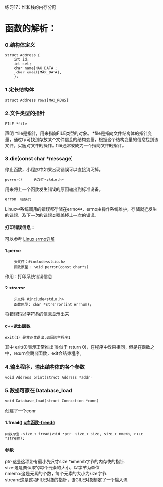 练习17：堆和栈的内存分配

# 函数的解析： 	
### 0.结构体定义
	struct Address {
		int id;
		int set;
		char name[MAX_DATA];
		 char email[MAX_DATA];
		};

### 1.定长结构体

	struct Address rows[MAX_ROWS]

### 2.文件类型的指针	
	
	FILE *file

  声明 \*file是指针，用来指向FILE类型的对象。
\*file是指向文件结构体的指针变量，通过fp可找到存放某个文件信息的结构变量，根据这个结构变量的信息找到该文件，实施对文件的操作。file通常被成为一个指向文件的指针。

### 3.die(const char \*message)
停止函数，小程序中如果出现错误可以直接消灭掉。

	perror()     头文件<stdio.h>
用来将上一个函数发生错误的原因输出到标准设备。

	erron  错误码 
Linux中系统调用的错误都存储在errno中，errno由操作系统维护，存储就近发生的错误，及下一次的错误会覆盖掉上一次的错误。
#### 打印错误信息：
 可以参考 [Linux errno详解](https://www.cnblogs.com/Jimmy1988/p/7485133.html "这个足以解释erron了")
#### 1.perror
		头文件：#include<stdio.h>
		函数原型： void perror(const char*s)
作用：打印系统错误信息
#### 2.strerror
		头文件 #include<stdio.h>
		函数原型: char *strerror(int errnum);
将错误码以字符串的信息显示出来

#### c++退出函数 
	exit(1) 是非正常退出,返回给主程序1
其中 exit(0)表示正常推出(类似于 return 0)，在程序中效果相同，但是在函数之中，return会跳出函数，exit会结束程序。

### 4.输出程序，输出结构体的各个参数 
	void Address_print(struct Address *addr)

### 5.数据可家在 Database_load
	void Database_load(struct Connection *conn)
创建了一个conn
#### 1.fread() [c库函数-freed()](https://www.runoob.com/cprogramming/c-function-fread.html)
	函数原型：size_t fread(void *ptr, size_t size, size_t nmemb, FILE *stream);
#### 参数
ptr-这是这项带有最小先尺寸size \*nmemb字节的内存快的指针.<br />
size:这是要读取的每个元素的大小，以字节为单位.<br /> 
nmemb:这是元素的个数，每个元素的大小为size字节.<br />
stream:这是这项FILE对象的指针，该GILE对象制定了一个输入流.<br />  



